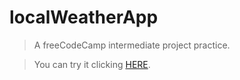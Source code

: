 # localWeatherApp
> A freeCodeCamp intermediate project practice.

> You can try it clicking [HERE](https://luchosr.github.io/localWeatherApp/).
